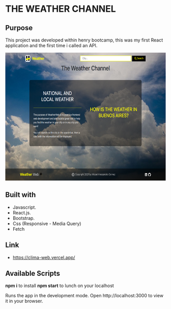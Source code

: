 # THE WEATHER CHANNEL 

## Purpose
This project was developed within henry bootcamp, this was my first React application and the first time i called an API.

<p align=center>
<img src="./public/assets/weather.png" height=400></img>
</p>


## Built with
- Javascript.
- React.js.
- Bootstrap.
- Css (Responsive - Media Query)
- Fetch

## Link
- https://clima-web.vercel.app/

## Available Scripts
**npm i** to install **npm start** to lunch on your localhost

Runs the app in the development mode.
Open http://localhost:3000 to view it in your browser.
